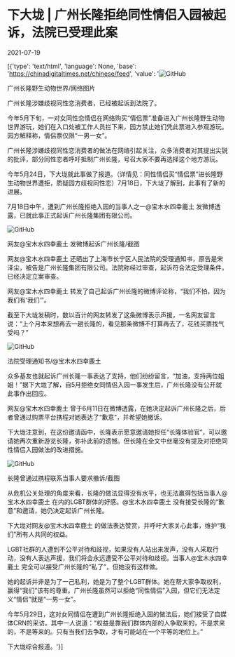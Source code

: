 # 下大垅 | 广州长隆拒绝同性情侣入园被起诉，法院已受理此案

2021-07-19

[{'type': 'text/html', 'language': None, 'base': 'https://chinadigitaltimes.net/chinese/feed', 'value': '![GitHub](https://chinadigitaltimes.net/chinese/files/2021/07/post-668444-60f5fb56e6da6.png)

广州长隆野生动物世界/网络图片

广州长隆涉嫌歧视同性恋消费者，已经被起诉到法院了。

今年5月下旬，一对女同性恋情侣在网络购买“情侣票”准备进入广州长隆野生动物世界游玩，她们在入口处被工作人员拦下来，园方禁止她们凭此票进入参观游玩。园方解释称，情侣票仅限“一男一女”。

广州长隆涉嫌歧视同性恋消费者的做法在网络引起关注，众多消费者对其提出尖锐的批评，部分同性恋者呼吁抵制广州长隆，号召大家不要再选择这个地方游玩。

今年5月24日，下大垅就此事做了报道。（详情见：同性情侣买“情侣票”进长隆野生动物世界遭拒，质疑园方歧视同性恋）7月18日，下大垅了解到，此事有了新的进展。

7月18日中午，遭到广州长隆拒绝入园的当事人之一@宝木水四幸鹿土 发微博透露，已就此事正式起诉广州长隆集团有限公司。

![GitHub](https://chinadigitaltimes.net/chinese/files/2021/07/post-668444-60f5fb58ca24e.png)

网友@宝木水四幸鹿土 发微博起诉广州长隆/截图

网友@宝木水四幸鹿土 还晒出了上海市长宁区人民法院的受理通知书，原告是宋泽尘，被告是广州长隆集团有限公司。法院称经过审查，起诉符合法定受理条件，已经决定立案审查。

网友@宝木水四幸鹿土 转发了自己起诉广州长隆的微博评论称，“我们不怕，因为我们有‘我们’”。

截至下大垅发稿时，数以百计的网友转发了这条微博表示声援，一名网友留言说：“上个月本来想再去一趟长隆的，看见那条微博不打算再去了，花钱买票找气受吗？”

![GitHub](https://chinadigitaltimes.net/chinese/files/2021/07/post-668444-60f5fb5abe4b9.)

法院受理通知书/@宝木水四幸鹿土

众多基友也就起诉广州长隆一事表达了支持，他们纷纷留言，“加油，支持两位姐姐！”据下大垅了解，自5月拒绝女同情侣入园一事发生后，广州长隆没有公开就此事作出回应。

网友@宝木水四幸鹿土 曾于6月11日在微博透露，在她决定起诉广州长隆之后，后者曾通过购票平台携程对她表达了“歉意”，并希望她撤诉。

下大垅注意到，在这份邀请函中，长隆表示愿意邀请她担任“长隆体验官”，可以邀请她再次重新游览长隆，弥补此前的遗憾。但长隆在全文中丝毫没有提及对拒绝同性情侣入园做法的改进措施。

![GitHub](https://chinadigitaltimes.net/chinese/files/2021/07/post-668444-60f5fb5ccd5f7.png)

长隆曾通过携程联系当事人要求撤诉/截图

从危机公关处理的角度来看，长隆的做法显得没有水平，也无法赢得包括当事人@宝木水四幸鹿土 在内的LGBT群体的好感。@宝木水四幸鹿土 没有接受长隆的“歉意”和邀请，她仍决定起诉广州长隆。

下大垅对网友@宝木水四幸鹿土 的做法表达赞赏，并呼吁大家关心此事，维护“我们”所有人共同的权益。

LGBT社群的人遭到不公平对待和歧视，如果没有人站出来发声，没有人采取行动，没有人表达声援，我们将会永远遭受不公平对待和歧视。当事人@宝木水四幸鹿土 完全可以接受广州长隆的“私了”，但她没有这样做。

她的起诉并非是为了一己私利，她是为了整个LGBT群体。她在帮大家争取权利，赢得“我们”该有的尊重。广州长隆虽然可以拒绝“同性情侣”入园，但它们无法定义“情侣”就是“一男一女”。

今年5月29日，这对女同情侣在遭到广州长隆拒绝入园的做法后，她们接受了自媒体CRN的采访。其中一人说道：“权益是靠我们群体内部的人争取来的，不是求来的，不是等来的。只有当我们去争取，才有可能站在一个平等的地位上。”

下大垅综合报道。'}]
